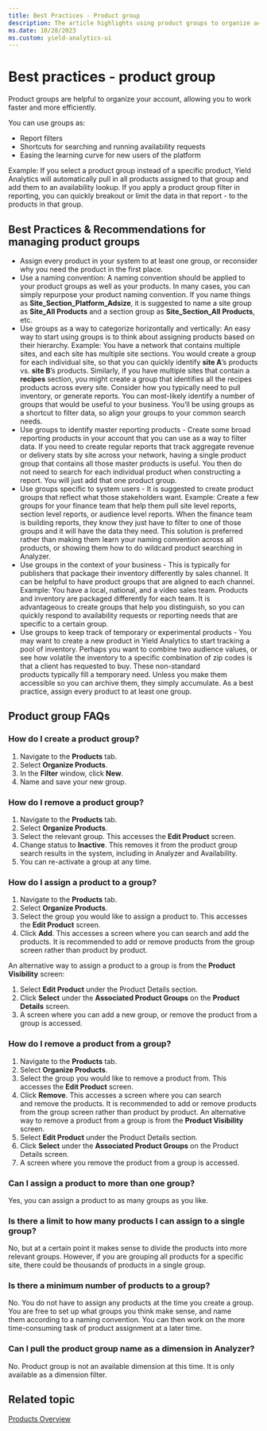 ```yaml
---
title: Best Practices - Product group
description: The article highlights using product groups to organize accounts, emphasizing efficiency and expediting work processes.
ms.date: 10/28/2023
ms.custom: yield-analytics-ui
---
```


# Best practices - product group

Product groups are helpful to organize your account, allowing you to work faster and more efficiently.

You can use groups as:

- Report filters
- Shortcuts for searching and running availability requests
- Easing the learning curve for new users of the platform

Example: If you select a product group instead of a specific product, Yield Analytics will automatically pull in all products assigned to that group and add them to an availability lookup. If you apply a product group filter in reporting, you can quickly breakout or limit the data in that report - to the products in that group.

## Best Practices & Recommendations for managing product groups

- Assign every product in your system to at least one group, or reconsider why you need the product in the first place.
- Use a naming convention: A naming convention should be applied to your product groups as well as your products. In many cases, you can simply repurpose your product naming convention. If you name things as **Site_Section_Platform_Adsize**, it is suggested to name a site group as **Site_All Products** and a section group as **Site_Section_All Products**, etc.
- Use groups as a way to categorize horizontally and vertically: An easy way to start using groups is to think about assigning products based on their hierarchy. Example: You have a network that contains multiple sites, and each site has multiple site sections. You would create a group for each individual site, so that you can quickly identify **site A**’s products vs. **site B**’s products. Similarly, if you have multiple sites that contain a **recipes** section, you might create a group that identifies all the recipes products across every site. Consider how you typically need to pull inventory, or generate reports. You can most-likely identify a number of groups that would be useful to your business. You’ll be using groups as a shortcut to filter data, so align your groups to your common search needs.
- Use groups to identify master reporting products - Create some broad reporting products in your account that you can use as a way to filter data. If you need to create regular reports that track aggregate revenue or delivery stats by site across your network, having a single product group that contains all those master products is useful. You then do not need to search for each individual product when constructing a report. You will just add that one product group.
- Use groups specific to system users - It is suggested to create product groups that reflect what those stakeholders want.
Example: Create a few groups for your finance team that help them pull site level reports, section level reports, or audience level reports. When the finance team is building reports, they know they just have to filter to one of those groups and it will have the data they need. This solution is preferred rather than making them learn your naming convention across all products, or showing them how to do wildcard product searching in Analyzer.
- Use groups in the context of your business - This is typically for publishers that package their inventory differently by sales channel. It can be helpful to have product groups that are aligned to each channel. Example: You have a local, national, and a video sales team. Products and inventory are packaged differently for each team. It is advantageous to create groups that help you distinguish, so you can quickly respond to availability requests or reporting needs that are specific to a certain group.
- Use groups to keep track of temporary or experimental products - You may want to create a new product in Yield Analytics to start tracking a pool of inventory. Perhaps you want to combine two audience values, or see how volatile the inventory to a specific combination of zip codes is that a client has requested to buy. These non-standard products typically fill a temporary need. Unless you make them accessible so you can archive them, they simply accumulate. As a best practice, assign every product to at least one group.

## Product group FAQs

### How do I create a product group?

1. Navigate to the **Products** tab.
2. Select **Organize Products**.
3. In the **Filter** window, click **New**.
4. Name and save your new group.

### How do I remove a product group?

1. Navigate to the **Products** tab.
2. Select **Organize Products**.
3. Select the relevant group. This accesses the **Edit Product** screen.
4. Change status to **Inactive**. This removes it from the product group search results in the system, including in Analyzer and Availability.
5. You can re-activate a group at any time.

### How do I assign a product to a group?

1. Navigate to the **Products** tab.
1. Select **Organize Products**.
1. Select the group you would like to assign a product to. This accesses the **Edit Product** screen.
1. Click **Add**. This accesses a screen where you can search and add the products. It is recommended to add or remove products from the group screen rather than product by product.

An alternative way to assign a product to a group is from the **Product Visibility** screen:

1. Select **Edit Product** under the Product Details section.
1. Click **Select** under the **Associated Product Groups** on the **Product Details** screen.
1. A screen where you can add a new group, or remove the product from a group is accessed.

### How do I remove a product from a group?

1. Navigate to the **Products** tab.
1. Select **Organize Products**.
1. Select the group you would like to remove a product from. This accesses the **Edit Product** screen.
1. Click **Remove**. This accesses a screen where you can search and remove the products. It is recommended to add or remove products from the group screen rather than product by product. An alternative way to remove a product from a group is from the **Product Visibility** screen.
1. Select **Edit Product** under the Product Details section.
1. Click **Select** under the **Associated Product Groups** on the Product Details screen.
1. A screen where you remove the product from a group is accessed.

### Can I assign a product to more than one group?

Yes, you can assign a product to as many groups as you like.

### Is there a limit to how many products I can assign to a single group?

No, but at a certain point it makes sense to divide the products into more relevant groups. However, if you are grouping all products for a specific site, there could be thousands of products in a single group.

### Is there a minimum number of products to a group?

No. You do not have to assign any products at the time you create a group. You are free to set up what groups you think make sense, and name them according to a naming convention. You can then work on the more time-consuming task of product assignment at a later time.

### Can I pull the product group name as a dimension in Analyzer?

No. Product group is not an available dimension at this time. It is only available as a dimension filter.

## Related topic

[Products Overview](products-overview.md)
